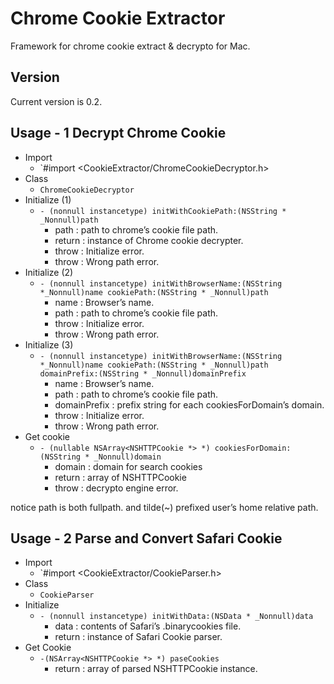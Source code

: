 # Chrome Cookie Extractor

Framework for chrome cookie extract & decrypto for Mac.

## Version

Current version is 0.2.

## Usage - 1 Decrypt Chrome Cookie

* Import
	* `#import <CookieExtractor/ChromeCookieDecryptor.h>
* Class
	* `ChromeCookieDecryptor`
* Initialize (1)
	* `- (nonnull instancetype) initWithCookiePath:(NSString * _Nonnull)path`
		* path : path to chrome’s cookie file path.
		* return : instance of Chrome cookie decrypter.
		* throw : Initialize error.
		* throw : Wrong path error.
* Initialize (2)
	* `- (nonnull instancetype) initWithBrowserName:(NSString *_Nonnull)name cookiePath:(NSString * _Nonnull)path`
		* name : Browser’s name.
		* path : path to chrome’s cookie file path.
		* throw : Initialize error.
		* throw : Wrong path error.
* Initialize (3)
	* `- (nonnull instancetype) initWithBrowserName:(NSString *_Nonnull)name cookiePath:(NSString * _Nonnull)path domainPrefix:(NSString * _Nonnull)domainPrefix`
		* name : Browser’s name.
		* path : path to chrome’s cookie file path.
		* domainPrefix : prefix string for each cookiesForDomain’s domain.
		* throw : Initialize error.
		* throw : Wrong path error.
* Get cookie
	* `- (nullable NSArray<NSHTTPCookie *> *) cookiesForDomain:(NSString * _Nonnull)domain`
		* domain : domain for search cookies
		* return : array of NSHTTPCookie
		* throw : decrypto engine error.

notice path is both fullpath. and tilde(~) prefixed user’s home relative path.

## Usage - 2 Parse and Convert Safari Cookie ##

* Import
	* `#import <CookieExtractor/CookieParser.h>
* Class
	* `CookieParser`
* Initialize
	* `- (nonnull instancetype) initWithData:(NSData * _Nonnull)data`
		* data : contents of Safari’s .binarycookies file.
		* return : instance of Safari Cookie parser.
* Get Cookie
	* `-(NSArray<NSHTTPCookie *> *) paseCookies`
		* return : array of parsed NSHTTPCookie instance.